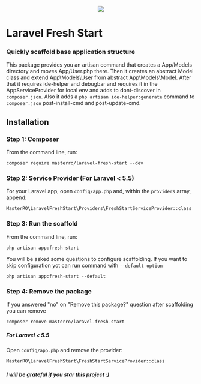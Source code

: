 <p align="center">
    <img src="https://laravel.com/assets/img/components/logo-laravel.svg">
</p>

# Laravel Fresh Start
### Quickly scaffold base application structure

This package provides you an artisan command that creates a App/Models directory and moves App/User.php there. 
Then it creates an abstract Model class and extend App\Models\User from abstract App\Models\Model.
After that it requires ide-helper and debugbar and requires it in the AppServiceProvider for local env and adds to dont-discover in `composer.json`.
Also it adds a `php artisan ide-helper:generate` command to `composer.json` post-install-cmd and post-update-cmd.


## Installation

### Step 1: Composer

From the command line, run:

```
composer require masterro/laravel-fresh-start --dev
```

### Step 2: Service Provider (For Laravel < 5.5)

For your Laravel app, open `config/app.php` and, within the `providers` array, append:

```
MasterRO\LaravelFreshStart\Providers\FreshStartServiceProvider::class
```

### Step 3: Run the scaffold
From the command line, run:

```
php artisan app:fresh-start
```

You will be asked some questions to configure scaffolding. If you want to skip configuration yot can run command with `--default option`

```
php artisan app:fresh-start --default
```

### Step 4: Remove the package
If you answered "no" on "Remove this package?" question after scaffolding you can remove 

```
composer remove masterro/laravel-fresh-start
```

##### For Laravel < 5.5 
Open `config/app.php` and remove the provider:

```
MasterRO\LaravelFreshStart\FreshStartServiceProvider::class
```

#### _I will be grateful if you star this project :)_
